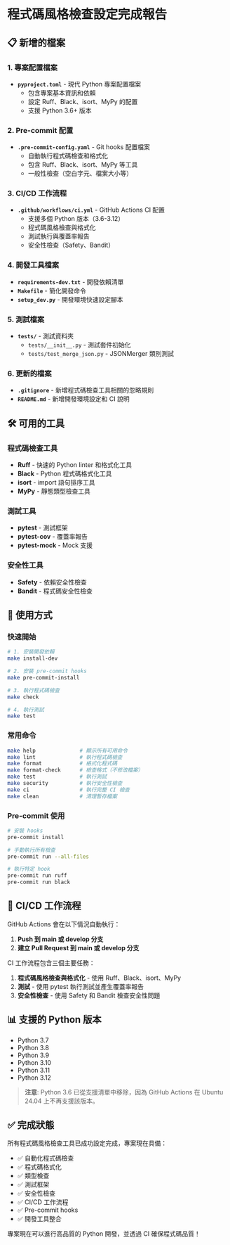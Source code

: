 # 程式碼風格檢查設定完成報告

## 📋 新增的檔案

### 1. 專案配置檔案

- **`pyproject.toml`** - 現代 Python 專案配置檔案
  - 包含專案基本資訊和依賴
  - 設定 Ruff、Black、isort、MyPy 的配置
  - 支援 Python 3.6+ 版本

### 2. Pre-commit 配置

- **`.pre-commit-config.yaml`** - Git hooks 配置檔案
  - 自動執行程式碼檢查和格式化
  - 包含 Ruff、Black、isort、MyPy 等工具
  - 一般性檢查（空白字元、檔案大小等）

### 3. CI/CD 工作流程

- **`.github/workflows/ci.yml`** - GitHub Actions CI 配置
  - 支援多個 Python 版本（3.6-3.12）
  - 程式碼風格檢查與格式化
  - 測試執行與覆蓋率報告
  - 安全性檢查（Safety、Bandit）

### 4. 開發工具檔案

- **`requirements-dev.txt`** - 開發依賴清單
- **`Makefile`** - 簡化開發命令
- **`setup_dev.py`** - 開發環境快速設定腳本

### 5. 測試檔案

- **`tests/`** - 測試資料夾
  - `tests/__init__.py` - 測試套件初始化
  - `tests/test_merge_json.py` - JSONMerger 類別測試

### 6. 更新的檔案

- **`.gitignore`** - 新增程式碼檢查工具相關的忽略規則
- **`README.md`** - 新增開發環境設定和 CI 說明

## 🛠️ 可用的工具

### 程式碼檢查工具

- **Ruff** - 快速的 Python linter 和格式化工具
- **Black** - Python 程式碼格式化工具
- **isort** - import 語句排序工具
- **MyPy** - 靜態類型檢查工具

### 測試工具

- **pytest** - 測試框架
- **pytest-cov** - 覆蓋率報告
- **pytest-mock** - Mock 支援

### 安全性工具

- **Safety** - 依賴安全性檢查
- **Bandit** - 程式碼安全性檢查

## 🚀 使用方式

### 快速開始

```bash
# 1. 安裝開發依賴
make install-dev

# 2. 安裝 pre-commit hooks
make pre-commit-install

# 3. 執行程式碼檢查
make check

# 4. 執行測試
make test
```

### 常用命令

```bash
make help              # 顯示所有可用命令
make lint              # 執行程式碼檢查
make format            # 格式化程式碼
make format-check      # 檢查格式（不修改檔案）
make test              # 執行測試
make security          # 執行安全性檢查
make ci                # 執行完整 CI 檢查
make clean             # 清理暫存檔案
```

### Pre-commit 使用

```bash
# 安裝 hooks
pre-commit install

# 手動執行所有檢查
pre-commit run --all-files

# 執行特定 hook
pre-commit run ruff
pre-commit run black
```

## 🔄 CI/CD 工作流程

GitHub Actions 會在以下情況自動執行：

1. **Push 到 main 或 develop 分支**
2. **建立 Pull Request 到 main 或 develop 分支**

CI 工作流程包含三個主要任務：

1. **程式碼風格檢查與格式化** - 使用 Ruff、Black、isort、MyPy
2. **測試** - 使用 pytest 執行測試並產生覆蓋率報告
3. **安全性檢查** - 使用 Safety 和 Bandit 檢查安全性問題

## 📊 支援的 Python 版本

- Python 3.7
- Python 3.8
- Python 3.9
- Python 3.10
- Python 3.11
- Python 3.12

> **注意**: Python 3.6 已從支援清單中移除，因為 GitHub Actions 在 Ubuntu 24.04 上不再支援該版本。

## ✅ 完成狀態

所有程式碼風格檢查工具已成功設定完成，專案現在具備：

- ✅ 自動化程式碼檢查
- ✅ 程式碼格式化
- ✅ 類型檢查
- ✅ 測試框架
- ✅ 安全性檢查
- ✅ CI/CD 工作流程
- ✅ Pre-commit hooks
- ✅ 開發工具整合

專案現在可以進行高品質的 Python 開發，並透過 CI 確保程式碼品質！
